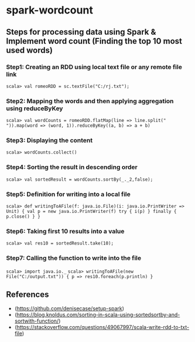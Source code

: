 # spark-wordcount

## Steps for processing data using Spark & Implement word count (Finding the top 10 most used words)

### Step1: Creating an RDD using local text file or any remote file link
```scala> val romeoRDD = sc.textFile("C:/rj.txt");```

### Step2: Mapping the words and then applying aggregation using reduceByKey
```scala> val wordCounts = romeoRDD.flatMap(line => line.split(" ")).map(word => (word, 1)).reduceByKey((a, b) => a + b)```

### Step3: Displaying the content
```scala> wordCounts.collect()```

### Step4: Sorting the result in descending order
```scala> val sortedResult = wordCounts.sortBy(_._2,false);```

### Step5: Definition for writing into a local file
```scala> def writingToAFile(f: java.io.File)(i: java.io.PrintWriter => Unit) { val p = new java.io.PrintWriter(f) try { i(p) } finally { p.close() } }```
                     
### Step6: Taking first 10 results into a value
```scala> val res10 = sortedResult.take(10);```

### Step7: Calling the function to write into the file
```scala> import java.io._```
```scala> writingToAFile(new File("C:/output.txt")) { p => res10.foreach(p.println) }```

## References
- (https://github.com/denisecase/setup-spark)
- (https://blog.knoldus.com/sorting-in-scala-using-sortedsortby-and-sortwith-function/)
- (https://stackoverflow.com/questions/49067997/scala-write-rdd-to-txt-file)
